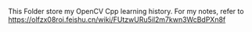 This Folder store my OpenCV Cpp learning history.
For my notes, refer to https://olfzx08roi.feishu.cn/wiki/FUtzwURu5il2m7kwn3WcBdPXn8f 